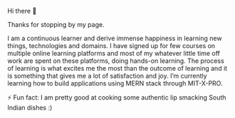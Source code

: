 Hi there 👋

Thanks for stopping by my page.

I am a continuous learner and derive immense happiness in learning new things, technologies and domains. 
I have signed up for few courses on multiple online learning platforms and most of my whatever little time off work are spent on these platforms, doing hands-on learning. The process of learning is what excites me the most than the outcome of learning and it is something that gives me a lot of satisfaction and joy. 
I’m currently learning how to build applications using MERN stack through MIT-X-PRO.

⚡ Fun fact: I am pretty good at cooking some authentic lip smacking South Indian dishes :)
